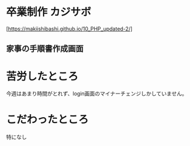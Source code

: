 # 卒業制作 カジサボ
[https://makiishibashi.github.io/10_PHP_updated-2/]
## 家事の手順書作成画面
# 苦労したところ
今週はあまり時間がとれず、login画面のマイナーチェンジしかしていません。
# こだわったところ
特になし
